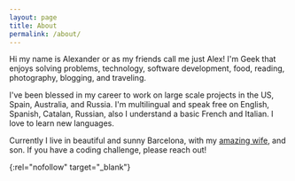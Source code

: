 ```yaml
---
layout: page
title: About
permalink: /about/
---
```


Hi my name is Alexander or as my friends call me just Alex! I'm Geek that enjoys solving problems, technology, software development, food, reading, photography, blogging, and traveling.

I've been blessed in my career to work on large scale projects in the US, Spain, Australia, and Russia.
I'm multilingual and speak free on English, Spanish, Catalan, Russian, also I understand a basic French and Italian. I love to learn new languages.

Currently I live in beautiful and sunny Barcelona, with my [amazing wife][0], and son. If you have a coding challenge, please reach out!

[0]:https://tatiana-zappa.com/
{:rel="nofollow" target="_blank"}